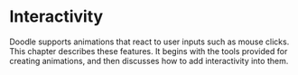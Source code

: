 # Interactivity

Doodle supports animations that react to user inputs such as mouse clicks. This chapter describes these features. It begins with the tools provided for creating animations, and then discusses how to add interactivity into them.
